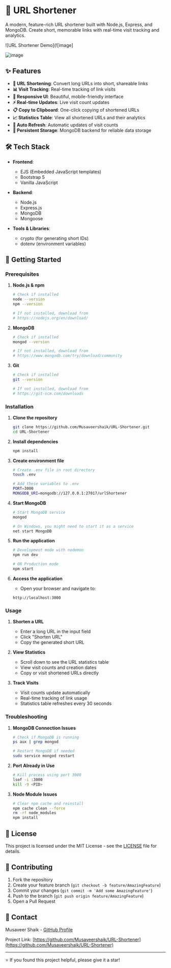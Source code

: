 # 🚀 URL Shortener

A modern, feature-rich URL shortener built with Node.js, Express, and MongoDB. Create short, memorable links with real-time visit tracking and analytics.

![URL Shortener Demo](![image]

![image](https://github.com/user-attachments/assets/5e4777f9-e842-49e8-b046-b6acabebb449)


## ✨ Features

- **🔗 URL Shortening**: Convert long URLs into short, shareable links
- **📊 Visit Tracking**: Real-time tracking of link visits
- **📱 Responsive UI**: Beautiful, mobile-friendly interface
- **⚡ Real-time Updates**: Live visit count updates
- **📋 Copy to Clipboard**: One-click copying of shortened URLs
- **📈 Statistics Table**: View all shortened URLs and their analytics
- **🔄 Auto Refresh**: Automatic updates of visit counts
- **💾 Persistent Storage**: MongoDB backend for reliable data storage

## 🛠️ Tech Stack

- **Frontend**: 
  - EJS (Embedded JavaScript templates)
  - Bootstrap 5
  - Vanilla JavaScript

- **Backend**:
  - Node.js
  - Express.js
  - MongoDB
  - Mongoose

- **Tools & Libraries**:
  - crypto (for generating short IDs)
  - dotenv (environment variables)

## 🚀 Getting Started

### Prerequisites

1. **Node.js & npm**
   ```bash
   # Check if installed
   node --version
   npm --version

   # If not installed, download from
   # https://nodejs.org/en/download/
   ```

2. **MongoDB**
   ```bash
   # Check if installed
   mongod --version

   # If not installed, download from
   # https://www.mongodb.com/try/download/community
   ```

3. **Git**
   ```bash
   # Check if installed
   git --version

   # If not installed, download from
   # https://git-scm.com/downloads
   ```

### Installation

1. **Clone the repository**
   ```bash
   git clone https://github.com/Musaveershaik/URL-Shortener.git
   cd URL-Shortener
   ```

2. **Install dependencies**
   ```bash
   npm install
   ```

3. **Create environment file**
   ```bash
   # Create .env file in root directory
   touch .env

   # Add these variables to .env
   PORT=3000
   MONGODB_URI=mongodb://127.0.0.1:27017/urlShortener
   ```

4. **Start MongoDB**
   ```bash
   # Start MongoDB service
   mongod

   # On Windows, you might need to start it as a service
   net start MongoDB
   ```

5. **Run the application**
   ```bash
   # Development mode with nodemon
   npm run dev

   # OR Production mode
   npm start
   ```

6. **Access the application**
   - Open your browser and navigate to:
   ```
   http://localhost:3000
   ```

### Usage

1. **Shorten a URL**
   - Enter a long URL in the input field
   - Click "Shorten URL"
   - Copy the generated short URL

2. **View Statistics**
   - Scroll down to see the URL statistics table
   - View visit counts and creation dates
   - Copy or visit shortened URLs directly

3. **Track Visits**
   - Visit counts update automatically
   - Real-time tracking of link usage
   - Statistics table refreshes every 30 seconds

### Troubleshooting

1. **MongoDB Connection Issues**
   ```bash
   # Check if MongoDB is running
   ps aux | grep mongod

   # Restart MongoDB if needed
   sudo service mongod restart
   ```

2. **Port Already in Use**
   ```bash
   # Kill process using port 3000
   lsof -i :3000
   kill -9 <PID>
   ```

3. **Node Module Issues**
   ```bash
   # Clear npm cache and reinstall
   npm cache clean --force
   rm -rf node_modules
   npm install
   ```

## 📝 License

This project is licensed under the MIT License - see the [LICENSE](LICENSE) file for details.

## 🤝 Contributing

1. Fork the repository
2. Create your feature branch (`git checkout -b feature/AmazingFeature`)
3. Commit your changes (`git commit -m 'Add some AmazingFeature'`)
4. Push to the branch (`git push origin feature/AmazingFeature`)
5. Open a Pull Request

## 📧 Contact

Musaveer Shaik - [GitHub Profile](https://github.com/Musaveershaik)

Project Link: [https://github.com/Musaveershaik/URL-Shortener](https://github.com/Musaveershaik/URL-Shortener)

---

⭐️ If you found this project helpful, please give it a star!
